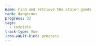 ```yaml
---
name: Find and retrieve the stolen goods
rank: dangerous
progress: 32
tags:
  - complete
track-type: Vow
iron-vault-kind: progress
---
```



```iron-vault-track
```

